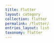 ```yaml
---
title: Flutter
layout: category
collection: flutter
permalink: /flutter/
entries_layout: list
taxonomy: flutter
---
```

